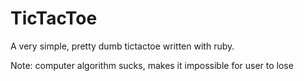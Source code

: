 # TicTacToe
A very simple, pretty dumb tictactoe written with ruby.

Note: computer algorithm sucks, makes it impossible for user to lose
